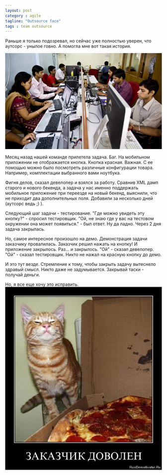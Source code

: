 ```yaml
---
layout: post
category : agile
tagline: "Outsource face"
tags : team outsource
---
```

Раньше я только подозревал, но сейчас уже полностью уверен, что аутсорс - унылое говно. А помогла мне вот такая история.

![Outsource](/images/outsource.jpg)  

Месяц назад нашей команде прилетела задача. Баг. На мобильном приложении не отображается кнопка. Кнопка красная. Важная. С ее помощью можно было посмотреть различные конфигурации товара. Например, комплектации выбранного вами ноутбука.

Фигня делов, сказал девелопер и взялся за работу. Сравнив XML дамп старого и нового бекенда, а задача у нас именно поддержать мобильное приложение при переезде на новый бекенд, выяснили, что не приходит два дополнительных поля. Добавили за несколько дней (аутсорс ведь ;) ).

Следующий шаг задачи - тестирование. "Где можно увидеть эту кнопку?" - спросил тестировщик. "Ой, не знаю где у вас на тестовом окружении она может появиться." - был ответ. Ну да ладно. Через 2 дня задача закрылась.

Но, самое интересное произошло на демо. Демонстрация задачи заказчику провалилась. Заказчик решил нажать на кнопку! И приложение закрылось. Раз... и закрылось. "Ой" - сказал девелопер. "Ой" - сказал тестировщик. Никто не нажал на красную кнопку до демо.

И это тут везде. Стремление к тому, чтобы закрыть задачу вытеснело здравый смысл. Никто даже не задумывается. Закрывай таски - получай деньги.

Но, я все еще хочу это исправить.
![Owner](/images/owner.jpg) 
